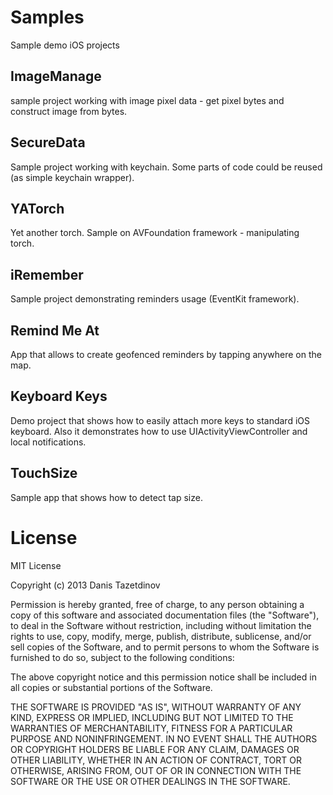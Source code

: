 Samples
=======

Sample demo iOS projects

ImageManage
-----------
sample project working with image pixel data - get pixel bytes and construct image from bytes.

SecureData
----------
Sample project working with keychain. Some parts of code could be reused (as simple keychain wrapper).

YATorch
-------
Yet another torch. Sample on AVFoundation framework - manipulating torch.

iRemember
---------
Sample project demonstrating reminders usage (EventKit framework).

Remind Me At
------------
App that allows to create geofenced reminders by tapping anywhere on the map.


Keyboard Keys
-------------
Demo project that shows how to easily attach more keys to standard iOS keyboard. Also it demonstrates how to use UIActivityViewController and local notifications.

TouchSize
---------
Sample app that shows how to detect tap size.


License
=======
MIT License

Copyright (c) 2013 Danis Tazetdinov

Permission is hereby granted, free of charge, to any person obtaining a copy of this software and associated documentation files (the "Software"), to deal in the Software without restriction, including without limitation the rights to use, copy, modify, merge, publish, distribute, sublicense, and/or sell copies of the Software, and to permit persons to whom the Software is furnished to do so, subject to the following conditions:

The above copyright notice and this permission notice shall be included in all copies or substantial portions of the Software.

THE SOFTWARE IS PROVIDED "AS IS", WITHOUT WARRANTY OF ANY KIND, EXPRESS OR IMPLIED, INCLUDING BUT NOT LIMITED TO THE WARRANTIES OF MERCHANTABILITY, FITNESS FOR A PARTICULAR PURPOSE AND NONINFRINGEMENT. IN NO EVENT SHALL THE AUTHORS OR COPYRIGHT HOLDERS BE LIABLE FOR ANY CLAIM, DAMAGES OR OTHER LIABILITY, WHETHER IN AN ACTION OF CONTRACT, TORT OR OTHERWISE, ARISING FROM, OUT OF OR IN CONNECTION WITH THE SOFTWARE OR THE USE OR OTHER DEALINGS IN THE SOFTWARE.

